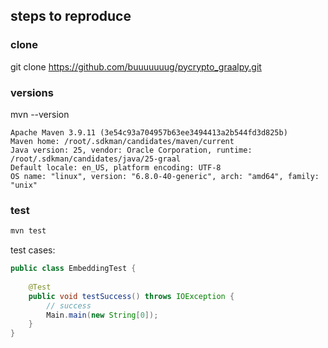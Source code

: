 ## steps to reproduce

### clone
git clone https://github.com/buuuuuuug/pycrypto_graalpy.git

### versions
mvn --version
```
Apache Maven 3.9.11 (3e54c93a704957b63ee3494413a2b544fd3d825b)
Maven home: /root/.sdkman/candidates/maven/current
Java version: 25, vendor: Oracle Corporation, runtime: /root/.sdkman/candidates/java/25-graal
Default locale: en_US, platform encoding: UTF-8
OS name: "linux", version: "6.8.0-40-generic", arch: "amd64", family: "unix"
```

### test

```bash
mvn test
```

test cases:
```java
public class EmbeddingTest {
	
	@Test
	public void testSuccess() throws IOException {
		// success
		Main.main(new String[0]);
	}
}
```

